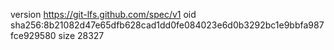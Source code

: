 version https://git-lfs.github.com/spec/v1
oid sha256:8b21082d47e65dfb628cad1dd0fe084023e6d0b3292bc1e9bbfa987fce929580
size 28327
